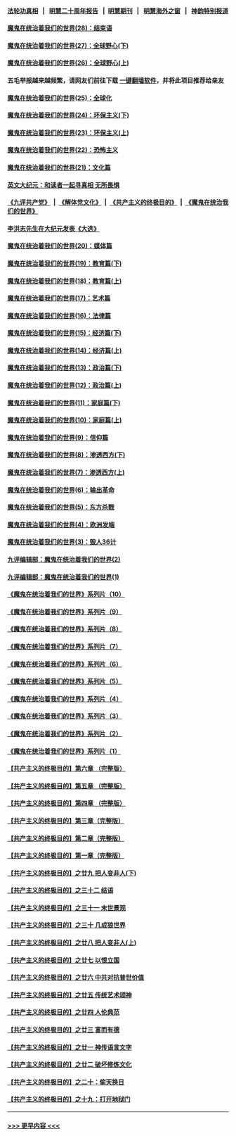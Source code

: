 #### [法轮功真相](https://github.com/gfw-breaker/truth/blob/master/README.md?t=0) &nbsp;&nbsp;|&nbsp;&nbsp; [明慧二十周年报告](https://github.com/gfw-breaker/mh-reports/blob/master/README.md?t=0) &nbsp;&nbsp;|&nbsp;&nbsp;[明慧期刊](https://github.com/gfw-breaker/mh-qikan) &nbsp;&nbsp;|&nbsp;&nbsp; [明慧海外之窗](https://github.com/gfw-breaker/mh-news/blob/master/README.md?t=0) &nbsp;&nbsp;|&nbsp;&nbsp; [神韵特别报道](https://github.com/gfw-breaker/mh-news/blob/master/shenyun.md?t=0)
#### [魔鬼在统治着我们的世界(28)：结束语](../pages/nsc422/n10936246.md?t=07182201) 
#### [魔鬼在统治着我们的世界(27)：全球野心(下)](../pages/nsc422/n10928319.md?t=07182201) 
#### [魔鬼在统治着我们的世界(26)：全球野心(上)](../pages/nsc422/n10900318.md?t=07182201) 
#### 五毛举报越来越频繁，请网友们前往下载 [一键翻墙软件](https://github.com/gfw-breaker/ssr-accounts)，并将此项目推荐给亲友
#### [魔鬼在统治着我们的世界(25)：全球化](../pages/nsc422/n10788205.md?t=07182201) 
#### [魔鬼在统治着我们的世界(24)：环保主义(下)](../pages/nsc422/n10695307.md?t=07182201) 
#### [魔鬼在统治着我们的世界(23)：环保主义(上)](../pages/nsc422/n10688613.md?t=07182201) 
#### [魔鬼在统治着我们的世界(22)：恐怖主义](../pages/nsc422/n10614727.md?t=07182201) 
#### [魔鬼在统治着我们的世界(21)：文化篇](../pages/nsc422/n10597706.md?t=07182201) 
#### [英文大纪元：和读者一起寻真相 无所畏惧](../pages/nsc422/n12542027.md?t=07182201) 
#### [《九评共产党》](https://github.com/begood0513/9ping.md/blob/master/README.md) &nbsp;|&nbsp; [《解体党文化》](../../../../jtdwh.md/blob/master/README.md)  &nbsp;|&nbsp; [《共产主义的终极目的》](../../../../gczydzjmd.md/blob/master/README.md) &nbsp;|&nbsp; [《魔鬼在统治我们的世界》](../../../../mgztzwmdsj.md/blob/master/README.md) 
#### [李洪志先生在大纪元发表《大选》](../pages/nsc422/n12534746.md?t=07182201) 
#### [魔鬼在统治着我们的世界(20)：媒体篇](../pages/nsc422/n10586579.md?t=07182201) 
#### [魔鬼在统治着我们的世界(19)：教育篇(下)](../pages/nsc422/n10564808.md?t=07182201) 
#### [魔鬼在统治着我们的世界(18)：教育篇(上)](../pages/nsc422/n10526970.md?t=07182201) 
#### [魔鬼在统治着我们的世界(17)：艺术篇](../pages/nsc422/n10499093.md?t=07182201) 
#### [魔鬼在统治着我们的世界(16)：法律篇](../pages/nsc422/n10485969.md?t=07182201) 
#### [魔鬼在统治着我们的世界(15)：经济篇(下)](../pages/nsc422/n10469975.md?t=07182201) 
#### [魔鬼在统治着我们的世界(14)：经济篇(上)](../pages/nsc422/n10457370.md?t=07182201) 
#### [魔鬼在统治着我们的世界(13)：政治篇(下)](../pages/nsc422/n10448270.md?t=07182201) 
#### [魔鬼在统治着我们的世界(12)：政治篇(上)](../pages/nsc422/n10444576.md?t=07182201) 
#### [魔鬼在统治着我们的世界(11)：家庭篇(下)](../pages/nsc422/n10440961.md?t=07182201) 
#### [魔鬼在统治着我们的世界(10)：家庭篇(上)](../pages/nsc422/n10435448.md?t=07182201) 
#### [魔鬼在统治着我们的世界(9)：信仰篇](../pages/nsc422/n10432159.md?t=07182201) 
#### [魔鬼在统治着我们的世界(8)：渗透西方(下)](../pages/nsc422/n10429603.md?t=07182201) 
#### [魔鬼在统治着我们的世界(7)：渗透西方(上)](../pages/nsc422/n10426013.md?t=07182201) 
#### [魔鬼在统治着我们的世界(6)：输出革命](../pages/nsc422/n10421536.md?t=07182201) 
#### [魔鬼在统治着我们的世界(5)：东方杀戮](../pages/nsc422/n10417707.md?t=07182201) 
#### [魔鬼在统治着我们的世界(4)：欧洲发端](../pages/nsc422/n10414890.md?t=07182201) 
#### [魔鬼在统治着我们的世界(3)：毁人36计](../pages/nsc422/n10411583.md?t=07182201) 
#### [九评编辑部：魔鬼在统治着我们的世界(2)](../pages/nsc422/n10410036.md?t=07182201) 
#### [九评编辑部：魔鬼在统治着我们的世界(1)](../pages/nsc422/n10406825.md?t=07182201) 
#### [《魔鬼在统治着我们的世界》系列片（10）](../pages/nsc422/n12292670.md?t=07182201) 
#### [《魔鬼在统治着我们的世界》系列片（9）](../pages/nsc422/n12290859.md?t=07182201) 
#### [《魔鬼在统治着我们的世界》系列片（8）](../pages/nsc422/n12287445.md?t=07182201) 
#### [《魔鬼在统治着我们的世界》系列片（7）](../pages/nsc422/n12283425.md?t=07182201) 
#### [《魔鬼在统治着我们的世界》系列片（6）](../pages/nsc422/n12282314.md?t=07182201) 
#### [《魔鬼在统治着我们的世界》系列片（5）](../pages/nsc422/n12281419.md?t=07182201) 
#### [《魔鬼在统治着我们的世界》系列片（4）](../pages/nsc422/n12274024.md?t=07182201) 
#### [《魔鬼在统治着我们的世界》系列片（3）](../pages/nsc422/n12271322.md?t=07182201) 
#### [《魔鬼在统治着我们的世界》系列片（2）](../pages/nsc422/n12269049.md?t=07182201) 
#### [《魔鬼在统治着我们的世界》系列片（1）](../pages/nsc422/n12267575.md?t=07182201) 
#### [【共产主义的终极目的】第六章 （完整版）](../pages/nsc422/n11428913.md?t=07182201) 
#### [【共产主义的终极目的】第五章 （完整版）](../pages/nsc422/n11428912.md?t=07182201) 
#### [【共产主义的终极目的】第四章 （完整版）](../pages/nsc422/n11428907.md?t=07182201) 
#### [【共产主义的终极目的】第三章（完整版）](../pages/nsc422/n11428848.md?t=07182201) 
#### [【共产主义的终极目的】第二章（完整版）](../pages/nsc422/n11428831.md?t=07182201) 
#### [【共产主义的终极目的】第一章（完整版）](../pages/nsc422/n11417651.md?t=07182201) 
#### [【共产主义的终极目的】之廿九 把人变非人(下)](../pages/nsc422/n11344140.md?t=07182201) 
#### [【共产主义的终极目的】之三十二 结语](../pages/nsc422/n11360535.md?t=07182201) 
#### [【共产主义的终极目的】之三十一 末世景观](../pages/nsc422/n11351129.md?t=07182201) 
#### [【共产主义的终极目的】之三十 几成狼世界](../pages/nsc422/n11348280.md?t=07182201) 
#### [【共产主义的终极目的】之廿八 把人变非人(上)](../pages/nsc422/n11340492.md?t=07182201) 
#### [【共产主义的终极目的】之廿七 以恨立国](../pages/nsc422/n11336944.md?t=07182201) 
#### [【共产主义的终极目的】之廿六 中共对抗普世价值](../pages/nsc422/n11324785.md?t=07182201) 
#### [【共产主义的终极目的】之廿五 传统艺术颂神](../pages/nsc422/n11296396.md?t=07182201) 
#### [【共产主义的终极目的】之廿四 人伦典范](../pages/nsc422/n11296397.md?t=07182201) 
#### [【共产主义的终极目的】之廿三 富而有德](../pages/nsc422/n11283598.md?t=07182201) 
#### [【共产主义的终极目的】之廿一 神传语言文字](../pages/nsc422/n11263265.md?t=07182201) 
#### [【共产主义的终极目的】之廿二 破坏修炼文化](../pages/nsc422/n11245728.md?t=07182201) 
#### [【共产主义的终极目的】之二十：偷天换日](../pages/nsc422/n11238846.md?t=07182201) 
#### [【共产主义的终极目的】之十九：打开地狱门](../pages/nsc422/n11206376.md?t=07182201) 

----
#### [ >>> 更早内容 <<< ](../indexes/nsc422-earlier.md)
